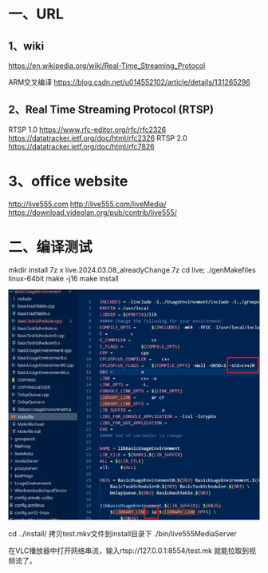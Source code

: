 <!--
 * @Author: Clark
 * @Email: haixuanwoTxh@gmail.com
 * @Date: 2024-03-27 22:04:36
 * @LastEditors: Clark
 * @LastEditTime: 2024-04-01 11:23:50
 * @Description: file content
-->

# 一、URL
## 1、wiki
https://en.wikipedia.org/wiki/Real-Time_Streaming_Protocol

ARM交叉编译
https://blog.csdn.net/u014552102/article/details/131265296


## 2、Real Time Streaming Protocol (RTSP)
RTSP 1.0
https://www.rfc-editor.org/rfc/rfc2326
https://datatracker.ietf.org/doc/html/rfc2326
RTSP 2.0
https://datatracker.ietf.org/doc/html/rfc7826


# 3、office website
http://live555.com
http://live555.com/liveMedia/
https://download.videolan.org/pub/contrib/live555/


# 二、编译测试

mkdir install
7z x live.2024.03.08_alreadyChange.7z
cd live; ./genMakefiles linux-64bit
make -j16
make install

![RUNOOB 图标](images/1.jpg "RUNOOB")

cd ../install/
拷贝test.mkv文件到install目录下
./bin/live555MediaServer

在VLC播放器中打开网络串流，输入rtsp://127.0.0.1:8554/test.mk
就能拉取到视频流了。
